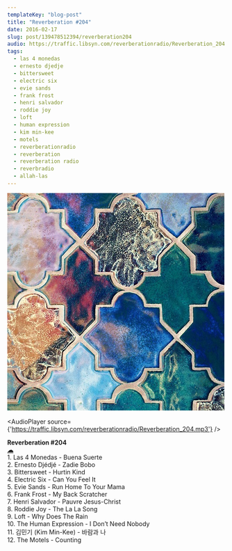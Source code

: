 ```yaml
---
templateKey: "blog-post"
title: "Reverberation #204"
date: 2016-02-17
slug: post/139478512394/reverberation204
audio: https://traffic.libsyn.com/reverberationradio/Reverberation_204.mp3
tags:
  - las 4 monedas
  - ernesto djedje
  - bittersweet
  - electric six
  - evie sands
  - frank frost
  - henri salvador
  - roddie joy
  - loft
  - human expression
  - kim min-kee
  - motels
  - reverberationradio
  - reverberation
  - reverberation radio
  - reverbradio
  - allah-las
---
```


![Reverberation #204](../images/dd8a29bdfd335c89424baf850da9d5d719bd88d57cee848f8b2e547d53b9200f.jpg)

<AudioPlayer source={'https://traffic.libsyn.com/reverberationradio/Reverberation_204.mp3'} />

<p><b>Reverberation #204<br /></b><b><a href="https://traffic.libsyn.com/reverberationradio/Reverberation_204.mp3">&#9729;</a><br /></b>1. Las 4 Monedas - Buena Suerte<br />2. Ernesto Dj&eacute;dj&eacute; - Zadie Bobo<br />3. Bittersweet - Hurtin Kind<br />4. Electric Six - Can You Feel It<br />5. Evie Sands - Run Home To Your Mama<br />6. Frank Frost - My Back Scratcher<br />7. Henri Salvador - Pauvre Jesus-Christ<br />8. Roddie Joy - The La La Song<br />9. Loft - Why Does The Rain<br />10. The Human Expression - I Don&rsquo;t Need Nobody<br />11. &#4352;&#4469;&#4535;&#4358;&#4469;&#4523;&#4352;&#4469; (Kim Min-Kee) - &#4359;&#4449;&#4357;&#4449;&#4535;&#4352;&#4458; &#4354;&#4449;<br />12. The Motels - Counting</p>

